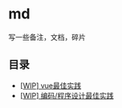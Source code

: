 # md
写一些备注，文档，碎片

## 目录

+ [[WIP] vue最佳实践](./vuePractice.md)
+ [[WIP] 编码/程序设计最佳实践](./codePractice.md)
